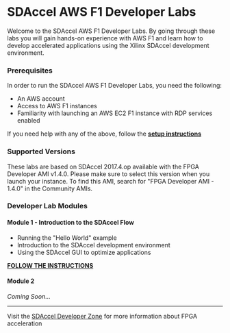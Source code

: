 # SDAccel AWS F1 Developer Labs


Welcome to the SDAccel AWS F1 Developer Labs. By going through these labs you will gain hands-on experience with AWS F1 and learn how to develop accelerated applications using the Xilinx SDAccel development environment.

### Prerequisites

In order to run the SDAccel AWS F1 Developer Labs, you need the following:
* An AWS account 
* Access to AWS F1 instances
* Familiarity with launching an AWS EC2 F1 instance with RDP services enabled

If you need help with any of the above, follow the [**setup instructions**](./setup/instructions.md)

### Supported Versions

These labs are based on SDAccel 2017.4.op available with the FPGA Developer AMI v1.4.0. Please make sure to select this version when you launch your instance. To find this AMI, search for "FPGA Developer AMI - 1.4.0" in the Community AMIs.

### Developer Lab Modules

#### Module 1 - Introduction to the SDAccel Flow
* Running the "Hello World" example 
* Introduction to the SDAccel development environment 
* Using the SDAccel GUI to optimize applications 

[**FOLLOW THE INSTRUCTIONS**](./modules/module_01/README.md)

#### Module 2
_Coming Soon..._

---------------------------------------

Visit the [SDAccel Developer Zone](https://www.xilinx.com/products/design-tools/software-zone/sdaccel.html) for more information about FPGA acceleration
